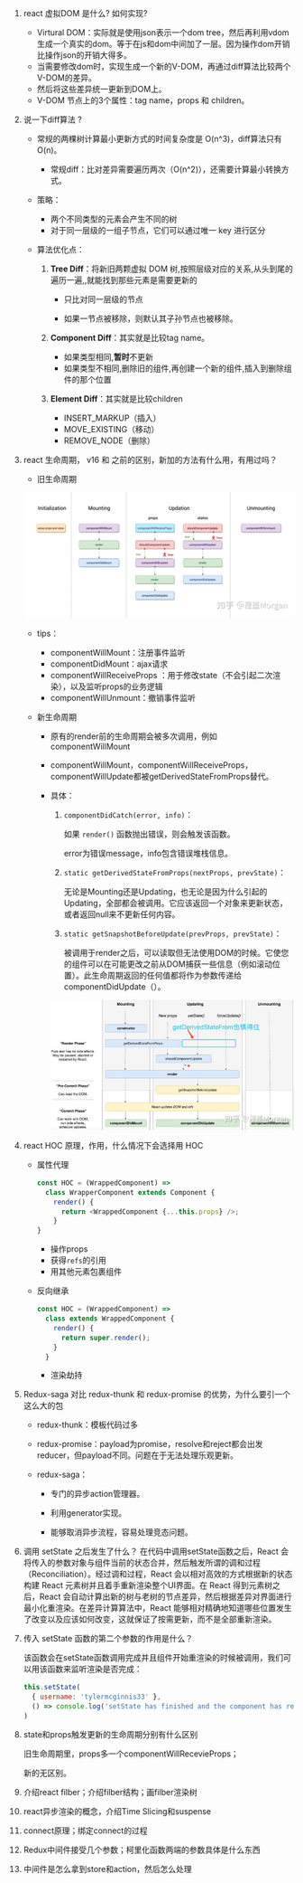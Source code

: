 1. react 虚拟DOM 是什么? 如何实现? 

   + Virtural DOM：实际就是使用json表示一个dom tree，然后再利用vdom 生成一个真实的dom。等于在js和dom中间加了一层。因为操作dom开销比操作json的开销大得多。
   + 当需要修改dom时，实现生成一个新的V-DOM，再通过diff算法比较两个V-DOM的差异。
   + 然后将这些差异统一更新到DOM上。
   + V-DOM 节点上的3个属性：tag name，props 和 children。
     

2. 说一下diff算法 ?

   + 常规的两棵树计算最小更新方式的时间复杂度是 O(n^3)，diff算法只有 O(n)。

     + 常规diff：比对差异需要遍历两次（O(n^2)），还需要计算最小转换方式。

   + 策略：

     + 两个不同类型的元素会产生不同的树
     + 对于同一层级的一组子节点，它们可以通过唯一 key 进行区分

   + 算法优化点：

     1. **Tree Diff**：将新旧两颗虚拟 DOM 树,按照层级对应的关系,从头到尾的遍历一遍,,就能找到那些元素是需要更新的

        + 只比对同一层级的节点

        + 如果一节点被移除，则默认其子孙节点也被移除。

     2. **Component Diff**：其实就是比较tag name。
        + 如果类型相同,**暂时**不更新
        + 如果类型不相同,删除旧的组件,再创建一个新的组件,插入到删除组件的那个位置
     3. **Element Diff**：其实就是比较children
        + INSERT_MARKUP（插入）
        +  MOVE_EXISTING（移动）
        +  REMOVE_NODE（删除）

   

3. react 生命周期， v16 和 之前的区别，新加的方法有什么用，有用过吗？

   + 旧生命周期

   ![旧生命周期](../resource/reactLifeCycle_old.png)

   + tips：
     + componentWillMount：注册事件监听
     + componentDidMount：ajax请求
     + componentWillReceiveProps ：用于修改state（不会引起二次渲染），以及监听props的业务逻辑
     + componentWillUnmount：撤销事件监听

   + 新生命周期

     + 原有的render前的生命周期会被多次调用，例如componentWillMount

     + componentWillMount，componentWillReceiveProps，componentWillUpdate都被getDerivedStateFromProps替代。

     + 具体：

       1. `componentDidCatch(error, info)`：

          如果 `render()` 函数抛出错误，则会触发该函数。

          error为错误message，info包含错误堆栈信息。

       2. `static getDerivedStateFromProps(nextProps, prevState)`：

          无论是Mounting还是Updating，也无论是因为什么引起的Updating，全部都会被调用。它应该返回一个对象来更新状态，或者返回null来不更新任何内容。

       3. `static getSnapshotBeforeUpdate(prevProps, prevState)`：

          被调用于render之后，可以读取但无法使用DOM的时候。它使您的组件可以在可能更改之前从DOM捕获一些信息（例如滚动位置）。此生命周期返回的任何值都将作为参数传递给componentDidUpdate（）。

       ![](../resource/reactLifeCycle_new.jpg)

   

4. react HOC 原理，作用，什么情况下会选择用 HOC

   + 属性代理

     ```js
     const HOC = (WrappedComponent) =>
       class WrapperComponent extends Component {
         render() {
           return <WrappedComponent {...this.props} />;
         }
     }
     ```

     + 操作props
     + 获得`refs`的引用
     + 用其他元素包裹组件

   + 反向继承

     ```js
     const HOC = (WrappedComponent) =>
       class extends WrappedComponent {
         render() {
           return super.render();
         }
       }
     ```

     + 渲染劫持

5. Redux-saga 对比 redux-thunk 和 redux-promise 的优势，为什么要引一个这么大的包

   + redux-thunk：模板代码过多

   + redux-promise：payload为promise，resolve和reject都会出发reducer，但payload不同。问题在于无法处理乐观更新。

   + redux-saga：

     + 专门的异步action管理器。

     + 利用generator实现。

     + 能够取消异步流程，容易处理竞态问题。

       

6. 调用 setState 之后发生了什么？
   在代码中调用setState函数之后，React 会将传入的参数对象与组件当前的状态合并，然后触发所谓的调和过程（Reconciliation）。经过调和过程，React 会以相对高效的方式根据新的状态构建 React 元素树并且着手重新渲染整个UI界面。在 React 得到元素树之后，React 会自动计算出新的树与老树的节点差异，然后根据差异对界面进行最小化重渲染。在差异计算算法中，React 能够相对精确地知道哪些位置发生了改变以及应该如何改变，这就保证了按需更新，而不是全部重新渲染。
   
   
   
7. 传入 setState 函数的第二个参数的作用是什么？

   该函数会在setState函数调用完成并且组件开始重渲染的时候被调用，我们可以用该函数来监听渲染是否完成：

   ```js
   this.setState(
     { username: 'tylermcginnis33' },
     () => console.log('setState has finished and the component has re-rendered.')
   )
   ```

    

8. state和props触发更新的生命周期分别有什么区别

   旧生命周期里，props多一个componentWillRecevieProps；

   新的无区别。

   

9. 介绍react filber；介绍filber结构；画filber渲染树 

10. react异步渲染的概念，介绍Time Slicing和suspense 

11. connect原理；绑定connect的过程 

12. Redux中间件接受几个参数；柯里化函数两端的参数具体是什么东西

13. 中间件是怎么拿到store和action，然后怎么处理

 

 

 

 

 

